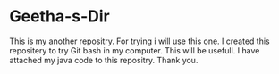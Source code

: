 # Geetha-s-Dir
This is my another repositry.
For trying i will use this one.
I created this repositery to try Git bash in my computer.
This will be usefull.
I have attached my java code to this repositry.
Thank you.

